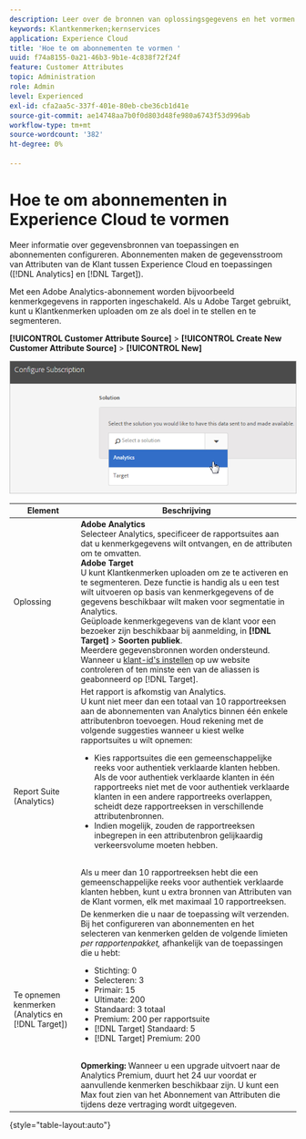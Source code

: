 ```yaml
---
description: Leer over de bronnen van oplossingsgegevens en het vormen abonnementen. Abonnementen maken de gegevensstroom van de Attributen van de Klant tussen de Experience Cloud en de toepassingen (Analytics en Doel) mogelijk.
keywords: Klantkenmerken;kernservices
application: Experience Cloud
title: 'Hoe te om abonnementen te vormen '
uuid: f74a8155-0a21-46b3-9b1e-4c838f72f24f
feature: Customer Attributes
topic: Administration
role: Admin
level: Experienced
exl-id: cfa2aa5c-337f-401e-80eb-cbe36cb1d41e
source-git-commit: ae14748aa7b0f0d803d48fe980a6743f53d996ab
workflow-type: tm+mt
source-wordcount: '382'
ht-degree: 0%

---
```


# Hoe te om abonnementen in Experience Cloud te vormen

Meer informatie over gegevensbronnen van toepassingen en abonnementen configureren. Abonnementen maken de gegevensstroom van Attributen van de Klant tussen Experience Cloud en toepassingen ([!DNL Analytics] en [!DNL Target]).

Met een Adobe Analytics-abonnement worden bijvoorbeeld kenmerkgegevens in rapporten ingeschakeld. Als u Adobe Target gebruikt, kunt u Klantkenmerken uploaden om ze als doel in te stellen en te segmenteren.

**[!UICONTROL Customer Attribute Source]** > **[!UICONTROL Create New Customer Attribute Source]** > **[!UICONTROL New]**

![Abonnementen configureren in Experience Cloud](assets/configure_subscription_page.png)

| Element | Beschrijving |
|--- |--- |
| Oplossing | **Adobe Analytics**<br> Selecteer Analytics, specificeer de rapportsuites aan dat u kenmerkgegevens wilt ontvangen, en de attributen om te omvatten.<br>**Adobe Target**<br> U kunt Klantkenmerken uploaden om ze te activeren en te segmenteren. Deze functie is handig als u een test wilt uitvoeren op basis van kenmerkgegevens of de gegevens beschikbaar wilt maken voor segmentatie in Analytics.<br>Geüploade kenmerkgegevens van de klant voor een bezoeker zijn beschikbaar bij aanmelding, in **[!DNL Target]** > **Soorten publiek**.<br>Meerdere gegevensbronnen worden ondersteund. Wanneer u  [klant-id&#39;s instellen](core-services.md) op uw website controleren of ten minste een van de aliassen is geabonneerd op [!DNL Target]. |
| Report Suite (Analytics) | Het rapport is afkomstig van Analytics.<br>U kunt niet meer dan een totaal van 10 rapportreeksen aan de abonnementen van Analytics binnen één enkele attributenbron toevoegen. Houd rekening met de volgende suggesties wanneer u kiest welke rapportsuites u wilt opnemen:<ul><li>Kies rapportsuites die een gemeenschappelijke reeks voor authentiek verklaarde klanten hebben. Als de voor authentiek verklaarde klanten in één rapportreeks niet met de voor authentiek verklaarde klanten in een andere rapportreeks overlappen, scheidt deze rapportreeksen in verschillende attributenbronnen.</li><li>Indien mogelijk, zouden de rapportreeksen inbegrepen in een attributenbron gelijkaardig verkeersvolume moeten hebben.</li></ul><br>Als u meer dan 10 rapportreeksen hebt die een gemeenschappelijke reeks voor authentiek verklaarde klanten hebben, kunt u extra bronnen van Attributen van de Klant vormen, elk met maximaal 10 rapportreeksen. |
| Te opnemen kenmerken (Analytics en [!DNL Target]) | De kenmerken die u naar de toepassing wilt verzenden. <br>Bij het configureren van abonnementen en het selecteren van kenmerken gelden de volgende limieten _per rapportenpakket,_ afhankelijk van de toepassingen die u hebt:<ul><li>Stichting: 0</li><li>Selecteren: 3</li><li>Primair: 15</li><li>Ultimate: 200</li><li>Standaard: 3 totaal</li><li>Premium: 200 per rapportsuite</li><li>[!DNL Target] Standaard: 5</li><li>[!DNL Target] Premium: 200</li></ul><br>**Opmerking:** Wanneer u een upgrade uitvoert naar de Analytics Premium, duurt het 24 uur voordat er aanvullende kenmerken beschikbaar zijn. U kunt een Max fout zien van het Abonnement van Attributen die tijdens deze vertraging wordt uitgegeven. |

{style=&quot;table-layout:auto&quot;}
